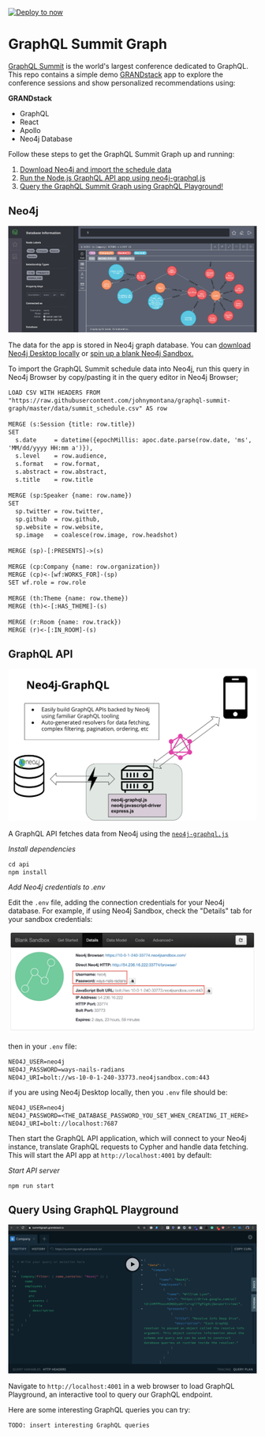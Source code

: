 [![Deploy to now](https://deploy.now.sh/static/button.svg)](https://deploy.now.sh/?repo=https://github.com/johnymontana/graphql-summit-graph&env=NEO4J_USER&env=NEO4J_URI&env=NEO4J_PASSWORD)

# GraphQL Summit Graph

[GraphQL Summit](https://summit.graphql.com/) is the world's largest conference dedicated to GraphQL. This repo contains a simple demo [GRANDstack](https://grandstack.io) app to explore the conference sessions and show personalized recommendations using:

**GRANDstack**

* GraphQL
* React
* Apollo
* Neo4j Database

Follow these steps to get the GraphQL Summit Graph up and running:

1. [Download Neo4j and import the schedule data](https://github.com/johnymontana/graphql-summit-graph#neo4j)
2. [Run the Node.js GraphQL API app using neo4j-graphql.js](https://github.com/johnymontana/graphql-summit-graph#graphql-api)
3. [Query the GraphQL Summit Graph using GraphQL Playground!](https://github.com/johnymontana/graphql-summit-graph#query-using-graphql-playground)


## Neo4j

![](images/neo4j.png)

The data for the app is stored in Neo4j graph database. You can [download Neo4j Desktop locally](https://neo4j.com/download/) or [spin up a blank Neo4j Sandbox.](https://neo4j.com/sandbox-v2/)

To import the GraphQL Summit schedule data into Neo4j, run this query in Neo4j Browser by copy/pasting it in the query editor in Neo4j Browser;

```Cypher
LOAD CSV WITH HEADERS FROM "https://raw.githubusercontent.com/johnymontana/graphql-summit-graph/master/data/summit_schedule.csv" AS row 

MERGE (s:Session {title: row.title})
SET 
  s.date     = datetime({epochMillis: apoc.date.parse(row.date, 'ms', 'MM/dd/yyyy HH:mm a')}),
  s.level    = row.audience,
  s.format   = row.format,
  s.abstract = row.abstract,
  s.title    = row.title

MERGE (sp:Speaker {name: row.name})
SET
  sp.twitter = row.twitter,
  sp.github  = row.github,
  sp.website = row.website,
  sp.image   = coalesce(row.image, row.headshot)

MERGE (sp)-[:PRESENTS]->(s)

MERGE (cp:Company {name: row.organization})
MERGE (cp)<-[wf:WORKS_FOR]-(sp)
SET wf.role = row.role

MERGE (th:Theme {name: row.theme})
MERGE (th)<-[:HAS_THEME]-(s)

MERGE (r:Room {name: row.track})
MERGE (r)<-[:IN_ROOM]-(s)
```


## GraphQL API

![](images/neo4j-graphql-js.png)

A GraphQL API fetches data from Neo4j using the [`neo4j-graphql.js`](https://grandstack.io/docs/neo4j-graphql-js.html)

*Install dependencies*

```
cd api
npm install
```

*Add Neo4j credentials to .env*

Edit the `.env` file, adding the connection credentials for your Neo4j database. For example, if using Neo4j Sandbox, check the "Details" tab for your sandbox credentials:

![](images/sandbox.png)

then in your `.env` file:

```
NEO4J_USER=neo4j
NEO4J_PASSWORD=ways-nails-radians
NEO4J_URI=bolt://ws-10-0-1-240-33773.neo4jsandbox.com:443
```

if you are using Neo4j Desktop locally, then you `.env` file should be:

```
NEO4J_USER=neo4j
NEO4J_PASSWORD=<THE_DATABASE_PASSWORD_YOU_SET_WHEN_CREATING_IT_HERE>
NEO4J_URI=bolt://localhost:7687
```

Then start the GraphQL API application, which will connect to your Neo4j instance, translate GraphQL requests to Cypher and handle data fetching. This will start the API app at `http://localhost:4001` by default:

*Start API server*
```
npm run start
```

## Query Using GraphQL Playground

![](images/graphql.png)

Navigate to `http://localhost:4001` in a web browser to load GraphQL Playground, an interactive tool to query our GraphQL endpoint.

Here are some interesting GraphQL queries you can try:


```GraphQL
TODO: insert interesting GraphQL queries
```

